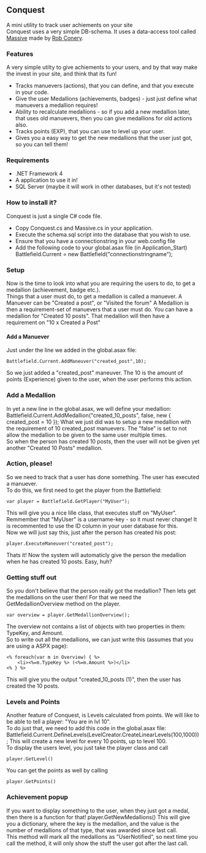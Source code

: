 ﻿## Conquest
A mini utility to track user achiements on your site  
Conquest uses a very simple DB-schema. It uses a data-access tool called [Massive](https://github.com/robconery/massive) made by [Rob Conery](http://blog.wekeroad.com/).

### Features
A very simple utilty to give achiements to your users, and by that way make the invest in your site, and think that its fun!

* Tracks manuevers (actions), that you can define, and that you execute in your code.
* Give the user Medallions (achievements, badges) - just just define what manuevers a medallion requires!
* Ability to recalculate medallions - so if you add a new medallion later, that uses old manuevers, then you can give medallions for old actions also.
* Tracks points (EXP), that you can use to level up your user.
* Gives you a easy way to get the new medallions that the user just got, so you can tell them!

### Requirements
* .NET Framework 4
* A application to use it in!
* SQL Server (maybe it will work in other databases, but it's not tested)

### How to install it?
Conquest is just a single C# code file. 

* Copy Conquest.cs and Massive.cs in your application.
* Execute the schema.sql script into the database that you wish to use.
* Ensure that you have a connectionstring in your web.config file
* Add the following code to your global.asax file (in Application_Start)
	Battlefield.Current = new Battlefield("connectionstringname");

### Setup
Now is the time to look into what you are requiring the users to do, to get a medallion (achievement, badge etc.).  
Things that a user must do, to get a medallion is called a manuever. A Manuever can be "Created a post", or "Visited the forum"
A Medallion is then a requirement-set of manuevers that a user must do. You can have a medallion for "Created 10 posts". That medallion will then have a requirement on "10 x Created a Post"

#### Add a Manuever
Just under the line we added in the global.asax file:

	Battlefield.Current.AddManeuver("created_post",10);

So we just added a "created_post" maneuver. The 10 is the amount of points (Experience) given to the user, when the user performs this action.  

### Add a Medallion
In yet a new line in the global.asax, we will define your medallion:
	Battlefield.Current.AddMedallion("created_10_posts", false, new { created_post = 10 });
What we just did was to setup a new medallion with the requirement of 10 created_post manuevers. The "false" is set to not allow the medallion to be given to the same user multiple times.  
So when the person has created 10 posts, then the user will not be given yet another "Created 10 Posts" medallion.

### Action, please!
So we need to track that a user has done something. The user has executed a manuever.  
To do this, we first need to get the player from the Battlefield:

	var player = Battlefield.GetPlayer("MyUser");

This will give you a nice lille class, that executes stuff on "MyUser". Remmember that "MyUser" is a username-key - so it must never change! It is recommented to use the ID column in your user database for this.  
Now we will just say this, just after the person has created his post:

	player.ExecuteManeuver("created_post");

Thats it! Now the system will automaticly give the person the medallion when he has created 10 posts. Easy, huh?

### Getting stuff out
So you don't believe that the person really got the medallion?
Then lets get the medallions on the user then!
For that we need the GetMedallionOverview method on the player.

	var overview = player.GetMedallionOverview();

The overview not contains a list of objects with two properties in them: TypeKey, and Amount.  
So to write out all the medallions, we can just write this (assumes that you are using a ASPX page):

	<% foreach(var m in Overview) { %>
		<li><%=m.TypeKey %> (<%=m.Amount %>)</li>
	<% } %>

This will give you the output "created_10_posts (1)", then the user has created the 10 posts.  

### Levels and Points
Another feature of Conquest, is Levels calculated from points. We will like to be able to tell a player: "You are in lvl 10".  
To do just that, we need to add this code in the global.asax file:
	Battlefield.Current.DefineLevels(LevelCreator.CreateLinearLevels(100,1000));
This will create a new level for every 10 points, up to level 100.  
To display the users level, you just take the player class and call 

	player.GetLevel()

You can get the points as well by calling 

	player.GetPoints() 

### Achievement popup
If you want to display something to the user, when they just got a medal, then there is a function for that!
	player.GetNewMedallions()
This will give you a dictionary, where the key is the medallion, and the value is the number of medallions of that type, that was awarded since last call.  
This method will mark all the medallions as "UserNotified", so next time you call the method, it will only show the stuff the user got after the last call.